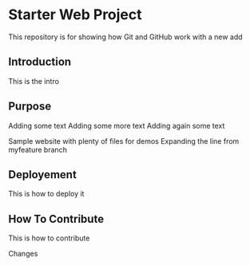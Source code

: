 # Starter Web Project

This repository is for showing how Git and GitHub work
with a new add

## Introduction
This is the intro

## Purpose
Adding some text
Adding some more text
Adding again some text


Sample website with plenty of files for demos
Expanding the line from myfeature branch

## Deployement

This is how to deploy it

## How To Contribute
This is how to contribute

Changes
